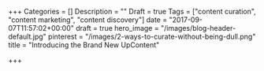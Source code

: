 +++
Categories = []
Description = ""
Draft = true
Tags = ["content curation", "content marketing", "content discovery"]
date = "2017-09-07T11:57:02+00:00"
draft = true
hero_image = "/images/blog-header-default.jpg"
pinterest = "/images/2-ways-to-curate-without-being-dull.png"
title = "Introducing the Brand New UpContent"

+++
